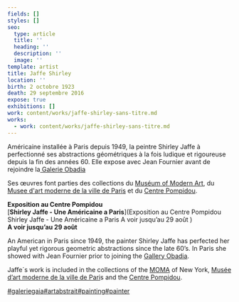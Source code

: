 ```yaml
---
fields: []
styles: []
seo:
  type: article
  title: ''
  heading: ''
  description: ''
  image: ''
template: artist
title: Jaffe Shirley
location: ''
birth: 2 octobre 1923
death: 29 septembre 2016
expose: true
exhibitions: []
work: content/works/jaffe-shirley-sans-titre.md
works:
  - work: content/works/jaffe-shirley-sans-titre.md
---
```

Américaine installée à Paris depuis 1949, la peintre Shirley Jaffe à perfectionné ses abstractions géométriques à la fois ludique et rigoureuse depuis la fin des années 60. Elle expose avec Jean Fournier avant de rejoindre la[ Galerie Obadia](https://www.nathalieobadia.com/fr/artists/43-shirley-jaffe-estate/overview/)

Ses œuvres font parties des collections du [Muséum of Modern Art](), du [Musee d'art moderne de la ville de Paris](https://www.mam.paris.fr/fr/collections-en-ligne#/artwork/180000000001033?layout=grid&filters=query%3Ajaffe)  et du [Centre Pompidou](https://www.centrepompidou.fr/fr/programme/agenda/evenement/agYUNKn).

**Exposition au Centre Pompidou**  
[**Shirley Jaffe - Une Américaine a Paris**](Exposition au Centre Pompidou Shirley Jaffe - Une Américaine a Paris A voir jusqu’au 29 août )  
**A voir jusqu’au 29 août**

An American in Paris since 1949, the painter Shirley Jaffe has perfected her playful yet rigorous geometric abstractions since the late 60’s. In Paris she showed with Jean Fournier prior to joining the [Gallery Obadia](https://www.nathalieobadia.com/fr/artists/43-shirley-jaffe-estate/overview/).

Jaffe´s work is included in the collections of the [MOMA](https://www.moma.org/collection/works/79369) of New York, [Musée d’art moderne de la ville de Pari](https://www.mam.paris.fr/fr/collections-en-ligne#/artwork/180000000001033?layout=grid&filters=query%3Ajaffe)s and the [Centre Pompidou](https://www.centrepompidou.fr/fr/programme/agenda/evenement/agYUNKn).

[#galeriegaia](https://www.instagram.com/explore/tags/galeriegaia/)[#artabstrait](https://www.instagram.com/explore/tags/artabstrait/)[#painting](https://www.instagram.com/explore/tags/painting/)[#painter](https://www.instagram.com/explore/tags/painter/)
